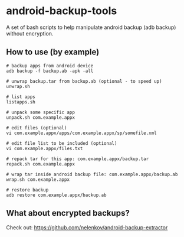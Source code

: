 # android-backup-tools

A set of bash scripts to help manipulate android backup (adb backup) without encryption.

## How to use (by example)

	# backup apps from android device
	adb backup -f backup.ab -apk -all

	# unwrap backup.tar from backup.ab (optional - to speed up)
	unwrap.sh

	# list apps
	listapps.sh

	# unpack some specific app
	unpack.sh com.example.appx

	# edit files (optional)
	vi com.example.appx/apps/com.example.appx/sp/somefile.xml

	# edit file list to be included (optional)
	vi com.example.appx/files.txt

	# repack tar for this app: com.example.appx/backup.tar
	repack.sh com.example.appx

	# wrap tar inside android backup file: com.example.appx/backup.ab
	wrap.sh com.example.appx

	# restore backup
	adb restore com.example.appx/backup.ab

## What about encrypted backups?

Check out: https://github.com/nelenkov/android-backup-extractor

